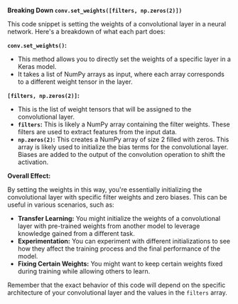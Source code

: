 **Breaking Down `conv.set_weights([filters, np.zeros(2)])`**

This code snippet is setting the weights of a convolutional layer in a neural network. Here's a breakdown of what each part does:

**`conv.set_weights()`:**

- This method allows you to directly set the weights of a specific layer in a Keras model.
- It takes a list of NumPy arrays as input, where each array corresponds to a different weight tensor in the layer.

**`[filters, np.zeros(2)]`:**

- This is the list of weight tensors that will be assigned to the convolutional layer.
- **`filters`:** This is likely a NumPy array containing the filter weights. These filters are used to extract features from the input data.
- **`np.zeros(2)`:** This creates a NumPy array of size 2 filled with zeros. This array is likely used to initialize the bias terms for the convolutional layer. Biases are added to the output of the convolution operation to shift the activation.

**Overall Effect:**

By setting the weights in this way, you're essentially initializing the convolutional layer with specific filter weights and zero biases. This can be useful in various scenarios, such as:

- **Transfer Learning:** You might initialize the weights of a convolutional layer with pre-trained weights from another model to leverage knowledge gained from a different task.
- **Experimentation:** You can experiment with different initializations to see how they affect the training process and the final performance of the model.
- **Fixing Certain Weights:** You might want to keep certain weights fixed during training while allowing others to learn.

Remember that the exact behavior of this code will depend on the specific architecture of your convolutional layer and the values in the `filters` array.